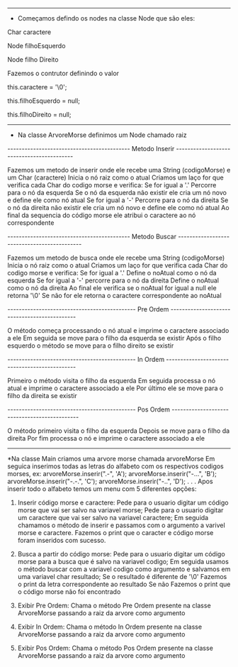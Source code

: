 -----------------------------------------------------------------------------------------------------
* Começamos defindo os nodes na classe Node que são eles:

Char caractere

Node filhoEsquerdo

Node filho Direito

Fazemos o contrutor definindo o valor

this.caractere = '\0';

this.filhoEsquerdo = null;

this.filhoDireito = null;

-----------------------------------------------------------------------------------------------------

* Na classe ArvoreMorse definimos um Node chamado raiz

------------------------------------------- Metodo Inserir ------------------------------------------

Fazemos um metodo de inserir onde ele recebe uma String (codigoMorse) e um Char (caractere)
Inicia o nó raiz como o atual
Criamos um laço for que verifica cada Char do codigo morse e verifica:
Se for igual a '.' 
  Percorre para o nó da esquerda
  Se o nó da esquerda não existir ele cria um nó novo e define ele como nó atual
Se for igual a '-' 
  Percorre para o nó da direita 
  Se o nó da direita não existir ele cria um nó novo e define ele como nó atual
Ao final da sequencia do código morse ele atribui o caractere ao nó correspondente 

------------------------------------------- Metodo Buscar --------------------------------------------

Fazemos um metodo de busca onde ele recebe uma String (codigoMorse)
Inicia o nó raiz como o atual
Criamos um laço for que verifica cada Char do codigo morse e verifica:
Se for igual a '.' 
  Define o noAtual como o nó da esquerda
Se for igual a '-' percorre para o nó da direita 
  Define o noAtual como o nó da direita
Ao final ele verifica se o noAtual for igual a null ele retorna '\0'
Se não for ele retorna o caractere correspondente ao noAtual

--------------------------------------------- Pre Ordem ---------------------------------------------

O método começa processando o nó atual e imprime o caractere associado a ele
Em seguida se move para o filho da esquerda se existir 
Após o filho esquerdo o método se move para o filho direito se existir

--------------------------------------------- In Ordem ----------------------------------------------

Primeiro o método visita o filho da esquerda
Em seguida processa o nó atual e imprime o caractere associado a ele
Por último ele se move para o filho da direita se existir

--------------------------------------------- Pos Ordem ---------------------------------------------

O método primeiro visita o filho da esquerda
Depois se move para o filho da direita
Por fim processa o nó e imprime o caractere associado a ele

-----------------------------------------------------------------------------------------------------

*Na classe Main criamos uma arvore morse chamada arvoreMorse
Em seguica inserimos todas as letras do alfabeto com os respectivos codigos morses, ex:
    arvoreMorse.inserir(".-", 'A');
    arvoreMorse.inserir("-...", 'B');
    arvoreMorse.inserir("-.-.", 'C');
    arvoreMorse.inserir("-..", 'D');
    .
    .
    .
Apos inserir todo o alfabeto temos um menu com 5 diferentes opções:

1) Inserir código morse e caractere:
  Pede para o usuario digitar um código morse que vai ser salvo na variavel morse;
  Pede para o usuario digitar um caractere que vai ser salvo na variavel caractere;
  Em seguida chamamos o método de inserir e passamos com o argumento a varivel morse e caractere.
  Fazemos o print que o caracter e código morse foram inseridos com sucesso.
  
2) Busca a partir do código morse:
  Pede para o usuario digitar um código morse para a busca que é salvo na variavel codigo;
  Em seguida usamos o método buscar com a variavel codigo como argumento e salvamos em uma variavel char resultado;
  Se o resultado é diferente de '\0'
    Fazemos o print da letra correspondente ao resultado
  Se não
    Fazemos o print que o código morse não foi encontrado
    
3) Exibir Pre Ordem:
   Chama o método Pre Ordem presente na classe ArvoreMorse passando a raiz da arvore como argumento
   
4) Exibir In Ordem:
  Chama o método In Ordem presente na classe ArvoreMorse passando a raiz da arvore como argumento

5) Exibir Pos Ordem:
  Chama o método Pos Ordem presente na classe ArvoreMorse passando a raiz da arvore como argumento
